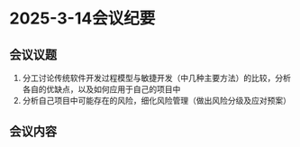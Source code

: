 # 2025-3-14会议纪要

## 会议议题

1. 分工讨论传统软件开发过程模型与敏捷开发（中几种主要方法）的比较，分析各自的优缺点，以及如何应用于自己的项目中
2. 分析自己项目中可能存在的风险，细化风险管理（做出风险分级及应对预案）

## 会议内容
